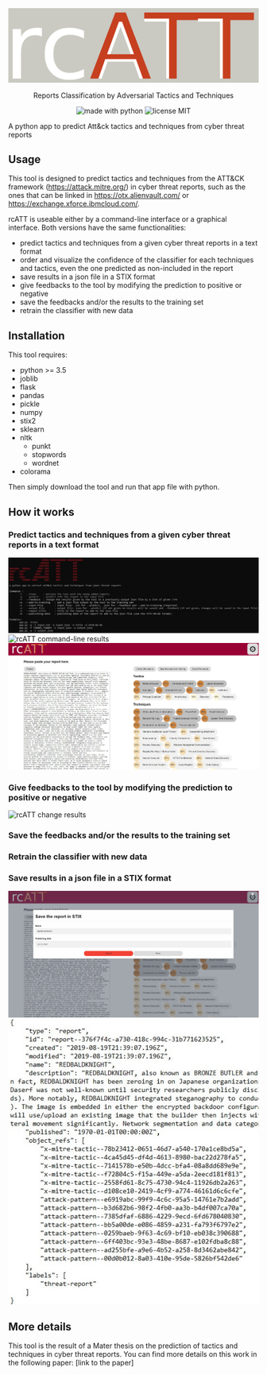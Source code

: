 
<img src="img/rcattlogo.png" alt="rcATT logo">

<p align="center">Reports Classification by Adversarial Tactics and Techniques</p>

<p align="center"><img src="https://img.shields.io/badge/made%20with-python-blue.svg" alt="made with python">   <img src="https://img.shields.io/badge/license-MIT-green.svg" alt="license MIT">    <!--<img src="https://img.shields.io/github/release-date/ValLGY/rcATT" alt="release date">--></p>

A python app to predict Att&ck tactics and techniques from cyber threat reports

## Usage

This tool is designed to predict tactics and techniques from the ATT&CK framework (https://attack.mitre.org/) in cyber threat reports, such as the ones that can be linked in https://otx.alienvault.com/ or https://exchange.xforce.ibmcloud.com/.

rcATT is useable either by a command-line interface or a graphical interface. Both versions have the same functionalities:
<ul>
  <li>predict tactics and techniques from a given cyber threat reports in a text format</li>
  <li>order and visualize the confidence of the classifier for each techniques and tactics, even the one predicted as non-included in the report</li>
  <li>save results in a json file in a STIX format</li>
  <li>give feedbacks to the tool by modifying the prediction to positive or negative</li>
  <li>save the feedbacks and/or the results to the training set</li>
  <li>retrain the classifier with new data</li>
</ul>

## Installation
This tool requires:
<ul>
  <li>python >= 3.5</li>
  <li>joblib</li>
  <li>flask</li>
  <li>pandas</li>
  <li>pickle</li>
  <li>numpy</li>
  <li>stix2</li>
  <li>sklearn</li>
  <li>nltk<ul><li>punkt</li><li>stopwords</li><li>wordnet</li></ul></li>
  <li>colorama</li>
</ul>
Then simply download the tool and run that app file with python.

## How it works
### Predict tactics and techniques from a given cyber threat reports in a text format
<img src="img/rcATTcmd.jpg" alt="rcATT command-line help">
<img src="img/rcattcmdres.gif" alt="rcATT command-line results">
<img src="img/rcATTgui.jpg" alt="rcATT GUI">

### Give feedbacks to the tool by modifying the prediction to positive or negative
<img src="img/rcattguichange.gif" alt="rcATT change results">

### Save the feedbacks and/or the results to the training set

### Retrain the classifier with new data

### Save results in a json file in a STIX format

<img src="img/rcATTgui2.jpg" alt="rcATT save in stix">
<img src="img/ExampleStix.jpg" alt="rcATT stix ouput">

## More details

This tool is the result of a Mater thesis on the prediction of tactics and techniques in cyber threat reports. You can find more details on this work in the following paper: [link to the paper]
